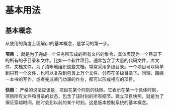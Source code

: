 # 基本用法


## 基本概念

从使用的角度上理解git的基本概念，是学习的第一步。

__项目__ ： 就是为了完成一个任务所形成的所有文档的集合，具体表现为一个目录下的所有的子目录和文件。比如一个软件项目，通常包含了大量的代码文件，库文件，文档文件。为了清晰地组织这些文档，常常采用多级目录。一个项目可以简单到只有一个文件，也可以复杂到包含上万个文件，分布在多级目录下。同理，围绕一本书的写作，或者完成某门功课的作业，都可以形成相应的项目。

__快照__： 严格的说法应该是，项目在某个时刻的快照。它表示在某一个具体时刻，项目所有文件和目录的状态，包含了该时刻的所有细节。建立项目快照，就是为了保证穿越时间，随时会到以前的某个时刻。这是版本控制系统的基本概念。